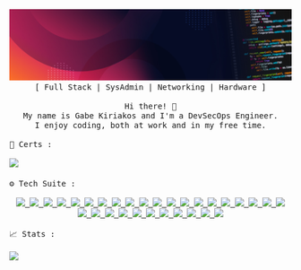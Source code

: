 <div id="header" align="center">
  <kbd>
    <a href="#">
      <img src="./banner.jpeg" />
    </a>
  </kbd>
</div>

<div align="center">
  <kbd>
    [
      Full Stack | 
      SysAdmin | 
      Networking |
      Hardware 
    ]
  </kbd>
</div>

<br>

<div align="center">
  <kbd>
    Hi there! 🐧 <br>
    My name is Gabe Kiriakos and I'm a DevSecOps Engineer. <br>
    I enjoy coding, both at work and in my free time.
  </kbd>
</div>

<br>

<div>
  <kbd>
    🏅 Certs :
  </kbd>
</div>

<br>

<div>
  <kbd>
    <a href="#">
      <img src="https://img.shields.io/badge/CompTIA%20A%2B-red" />
    </a>
  </kbd>
</div>
    
<br>

<div>
  <kbd>
    ⚙️ Tech Suite :
  </kbd>
</div>

<br>

<div align="center">
  <kbd>
    <a href="#">
      <img src="https://img.shields.io/badge/Arch%20Linux-1793D1?logo=arch-linux&logoColor=fff" />
    </a>
  </kbd>
  <kbd>
    <a href="#">
      <img src="https://img.shields.io/badge/Gentoo-54487A?logo=gentoo&logoColor=white" />
    </a>
  </kbd>
  <kbd>
    <a href="#">
      <img src="https://img.shields.io/badge/mac%20os-000000?logo=macos&logoColor=F0F0F0" />
    </a>
  </kbd>
  <kbd>
    <a href="#">
      <img src="https://img.shields.io/badge/Windows-0078D6?logo=windows&logoColor=white" />
    </a>
  </kbd>
  <kbd>
    <a href="#">
      <img src="https://img.shields.io/badge/php-%23777BB4.svg?logo=php&logoColor=white" />
    </a>
  </kbd>
  <kbd>
    <a href="#">
      <img src="https://img.shields.io/badge/javascript-%23323330.svg?logo=javascript&logoColor=%23F7DF1E" />
    </a>
  </kbd>
  <kbd>
    <a href="#">
      <img src="https://img.shields.io/badge/python-3670A0?logo=python&logoColor=ffdd54" />
    </a>
  </kbd>
  <kbd>
    <a href="#">
      <img src="https://img.shields.io/badge/c-%2300599C.svg?logo=c&logoColor=white" />
    </a>
  </kbd>
  <kbd>
    <a href="#">
      <img src="https://img.shields.io/badge/c%23-%23239120.svg?logo=c-sharp&logoColor=white" />
    </a>
  </kbd>
  <kbd>
    <a href="#">
      <img src="https://img.shields.io/badge/c++-%2300599C.svg?logo=c%2B%2B&logoColor=white" />
    </a>
  </kbd>
  <kbd>
    <a href="#">
      <img src="https://img.shields.io/badge/java-%23ED8B00.svg?logo=java&logoColor=white" />
    </a>
  </kbd>
  <kbd>
    <a href="#">
      <img src="https://img.shields.io/badge/symfony-%23000000.svg?logo=symfony&logoColor=white" />
    </a>
  </kbd>
  <kbd>
    <a href="#">
      <img src="https://img.shields.io/badge/laravel-%23FF2D20.svg?logo=laravel&logoColor=white" />
    </a>
  </kbd>
  <kbd>
    <a href="#">
      <img src="https://img.shields.io/badge/node.js-6DA55F?logo=node.js&logoColor=white" />
    </a>
  </kbd>
  <kbd>
    <a href="#">
      <img src="https://img.shields.io/badge/yarn-%232C8EBB.svg?logo=yarn&logoColor=white" />
    </a>
  </kbd>
  <kbd>
    <a href="#">
      <img src="https://img.shields.io/badge/Unity-100000?logo=unity&logoColor=white" />
    </a>
  </kbd>
  <kbd>
    <a href="#">
      <img src="https://img.shields.io/badge/react-%2320232a.svg?logo=react&logoColor=%2361DAFB" />
    </a>
  </kbd>
  <kbd>
    <a href="#">
      <img src="https://img.shields.io/badge/react_native-%2320232a.svg?logo=react&logoColor=%2361DAFB" />
    </a>
  </kbd>
  <kbd>
    <a href="#">
      <img src="https://img.shields.io/badge/django-%23092E20.svg?logo=django&logoColor=white" />
    </a>
  </kbd>
  <kbd>
    <a href="#">
      <img src="https://img.shields.io/badge/springboot-%236DB33F.svg?logo=spring&logoColor=white" />
    </a>
  </kbd>
  <kbd>
    <a href="#">
      <img src="https://img.shields.io/badge/mysql-%2300f.svg?logo=mysql&logoColor=white" />
    </a>
  </kbd>
  <kbd>
    <a href="#">
      <img src="https://img.shields.io/badge/MariaDB-003545?logo=mariadb&logoColor=white" />
    </a>
  </kbd>
  <kbd>
    <a href="#">
      <img src="https://img.shields.io/badge/postgres-%23316192.svg?logo=postgresql&logoColor=white" />
    </a>
  </kbd>
  <kbd>
    <a href="#">
      <img src="https://img.shields.io/badge/MongoDB-%234ea94b.svg?logo=mongodb&logoColor=white" />
    </a>
  </kbd>
  <kbd>
    <a href="#">
      <img src="https://img.shields.io/badge/AWS-%23FF9900.svg?logo=amazon-aws&logoColor=white" />
    </a>
  </kbd>
  <kbd>
    <a href="#">
      <img src="https://img.shields.io/badge/azure-%230072C6.svg?logo=microsoftazure&logoColor=white" />
    </a>
  </kbd>
  <kbd>
    <a href="#">
      <img src="https://img.shields.io/badge/VIM-%2311AB00.svg?logo=vim&logoColor=white" />
    </a>
  </kbd>
  <kbd>
    <a href="#">
      <img src="https://img.shields.io/badge/Visual%20Studio%20Code-0078d7.svg?logo=visual-studio-code&logoColor=white" />
    </a>
  </kbd>
  <kbd>
    <a href="#">
      <img src="https://img.shields.io/badge/Visual%20Studio-5C2D91.svg?logo=visual-studio&logoColor=white" />
    </a>
  </kbd>
  <kbd>
    <a href="#">
      <img src="https://img.shields.io/badge/git-%23F05033.svg?logo=git&logoColor=white" />
    </a>
  </kbd>
  <kbd>
    <a href="#">
      <img src="https://img.shields.io/badge/docker-%230db7ed.svg?logo=docker&logoColor=white" />
    </a>
  </kbd>
</div>

<br>

<div>
  <kbd>
    📈 Stats :
  </kbd>
</div>

<br>

<div>
  <kbd>
    <a href="#">
      <img src="https://github-readme-stats.vercel.app/api/top-langs/?username=gabekiriakos&layout=compact&theme=radical" />
    </a>
  </kbd>
</div>
